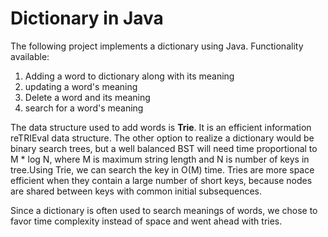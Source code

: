 # Dictionary in Java
The following project implements a dictionary using Java.
Functionality available:
1. Adding a word to dictionary along with its meaning
2. updating a word's meaning
3. Delete a word and its meaning
4. search for a word's meaning

The data structure used to add words is **Trie**. It is an efficient information reTRIEval data structure. The other option to realize a
dictionary would be binary search trees, but a well balanced BST will need time proportional to M * log N, where M is maximum string
length and N is number of keys in tree.Using Trie, we can search the key in O(M) time.
Tries are more space efficient when they contain a large number of short keys, because nodes are shared between keys with common 
initial subsequences.

Since a dictionary is often used to search meanings of words, we chose to favor time complexity instead of space and went ahead with
tries. 


